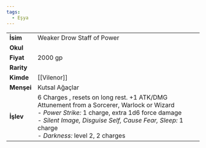 ```yaml
---
tags:
  - Eşya
---  
```

  
|  |  |  
|---|---|  
| **İsim** | Weaker Drow Staff of Power|  
| **Okul** | |  
| **Fiyat** | 2000 gp|  
| **Rarity** | |  
| **Kimde** | [[Vilenor]]|  
| **Menşei** | Kutsal Ağaçlar|  
| **İşlev** | 6 Charges , resets on long rest. +1 ATK/DMG<br>Attunement from a Sorcerer, Warlock or Wizard<br>- *Power Strike:* 1 charge, extra 1d6 force damage<br>- *Silent Image, Disguise Self, Cause Fear, Sleep:* 1 charge<br>- *Darkness:* level 2, 2 charges|  
